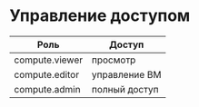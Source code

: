 # Управление доступом

| Роль | Доступ |
|---|---|
compute.viewer | просмотр  
compute.editor | управление ВМ  
compute.admin | полный доступ  
